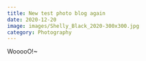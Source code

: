```yaml
---
title: New test photo blog again
date: 2020-12-20
image: images/Shelly_Black_2020-300x300.jpg
category: Photography
---
```

WooooO!~